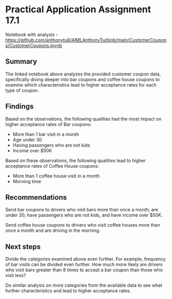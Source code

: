 # Practical Application Assignment 17.1

Notebook with analysis - https://github.com/anthonytu8/AIMLAnthonyTu/blob/main/CustomerCoupons/CustomerCoupons.ipynb

## Summary
The linked notebook above analyzes the provided customer coupon data, specifically diving deeper into bar coupons and coffee house coupons to examine which characteristics lead to higher acceptance rates for each type of coupon.

## Findings
Based on the observations, the following qualities had the most impact on higher acceptance rates of Bar coupons:
- More than 1 bar visit in a month
- Age under 30
- Having passengers who are not kids
- Income over $50K

Based on these observations, the following qualities lead to higher acceptance rates of Coffee House coupons:
- More than 1 coffee house visit in a month
- Morning time

## Recommendations
Send bar coupons to drivers who visit bars more than once a month, are under 30, have passengers who are not kids, and have income over $50K.

Send coffee house coupons to drivers who visit coffee houses more than once a month and are driving in the morning.

## Next steps
Divide the categories examined above even further. For example, frequency of bar visits can be divided even further. How much more likely are drivers who visit bars greater than 8 times to accept a bar coupon than those who visit less?

Do similar analysis on more categories from the available data to see what further characteristics and lead to higher acceptance rates.
